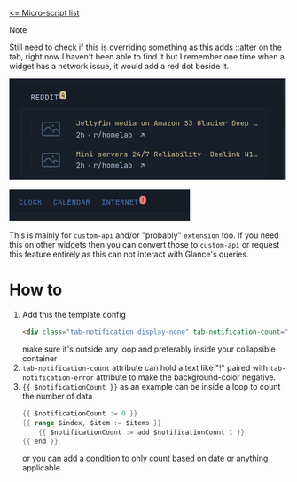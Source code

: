 [<= Micro-script list](../#micro-scripts)

> [!Note]
>
> Still need to check if this is overriding something as this adds ::after on the tab, right now I haven't been able to find it but I remember one time when a widget has a network issue, it would add a red dot beside it.

![reddit custom-api](preview1.png)

![reddit custom-api](preview2.png)

This is mainly for `custom-api` and/or "probably" `extension` too. If you need this on other widgets then you can convert those to `custom-api` or request this feature entirely as this can not interact with Glance's queries.

# How to
1. Add this the template config
    ```html
    <div class="tab-notification display-none" tab-notification-count="{{ $notificationCount }}" tab-title="{{ $notificationTitle }}"></div>
    ```
    make sure it's outside any loop and preferably inside your collapsible container
2. `tab-notification-count` attribute can hold a text like "!" paired with `tab-notification-error` attribute to make the background-color negative.
3. `{{ $notificationCount }}` as an example can be inside a loop to count the number of data
    ```go
    {{ $notificationCount := 0 }}
    {{ range $index, $item := $items }}
        {{ $notificationCount := add $notificationCount 1 }}
    {{ end }}
    ```
    or you can add a condition to only count based on date or anything applicable.